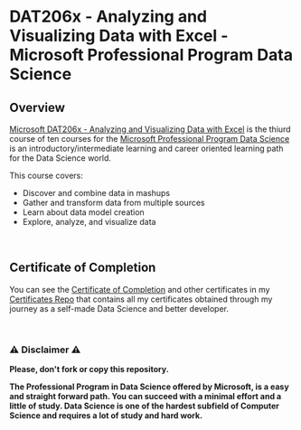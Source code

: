 # DAT206x - Analyzing and Visualizing Data with Excel - Microsoft Professional Program Data Science

## Overview
[Microsoft DAT206x - Analyzing and Visualizing Data with Excel](https://www.edx.org/course/analyzing-and-visualizing-data-with-excel-2) is the thiurd course of ten courses for the [Microsoft Professional Program Data Science](https://www.edx.org/microsoft-professional-program-data-science) is an introductory/intermediate learning and career oriented learning path for the Data Science world.  

This course covers:

- Discover and combine data in mashups
- Gather and transform data from multiple sources
- Learn about data model creation
- Explore, analyze, and visualize data

<br/>

## Certificate of Completion
You can see the [Certificate of Completion](https://github.com/AlessandroCorradini/Certificates/blob/master/Edx%20-%20Microsoft%20DAT206x%20Analyzing%20and%20Visualizing%20Data%20with%20Excel%20Certificate.pdf) and other certificates in my [Certificates Repo](https://github.com/AlessandroCorradini/Certificates) that contains all my certificates obtained through my journey as a self-made Data Science and better developer.

<br/>

### ⚠️ Disclaimer ⚠️
**Please, don't fork or copy this repository.**

**The Professional Program in Data Science offered by Microsoft, is a easy and straight forward path. You can succeed with a minimal effort and a little of study. Data Science is one of the hardest subfield of Computer Science and requires a lot of study and hard work.**